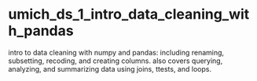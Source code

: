 # umich_ds_1_intro_data_cleaning_with_pandas
intro to data cleaning with numpy and pandas: including renaming, subsetting, recoding, and creating columns. also covers querying, analyzing, and summarizing data using joins, ttests, and loops. 
